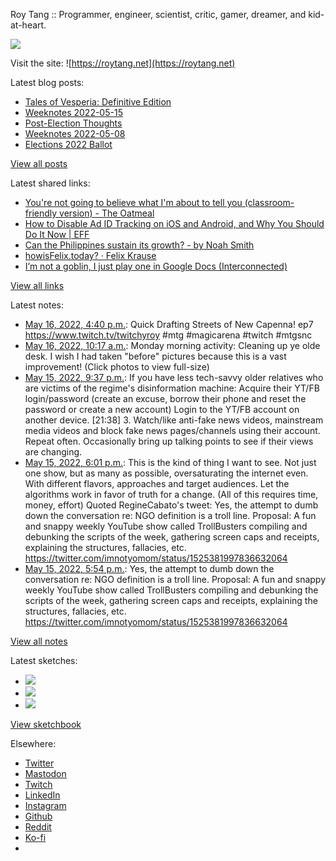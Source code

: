 Roy Tang :: Programmer, engineer, scientist, critic, gamer, dreamer, and kid-at-heart.

![](https://roytang.net/static/img/profile.jpg)

Visit the site: ![https://roytang.net](https://roytang.net)

Latest blog posts:

- [Tales of Vesperia: Definitive Edition](https://roytang.net/2022/05/tales-of-vesperia/)
- [Weeknotes 2022-05-15](https://roytang.net/2022/05/weeknotes-05-15/)
- [Post-Election Thoughts](https://roytang.net/2022/05/post-election-thoughts/)
- [Weeknotes 2022-05-08](https://roytang.net/2022/05/weeknotes-05-08/)
- [Elections 2022 Ballot](https://roytang.net/2022/05/elections-2022-ballot/)

[View all posts](https://roytang.net/blog)

Latest shared links:

- [You&#x27;re not going to believe what I&#x27;m about to tell you (classroom-friendly version) - The Oatmeal](https://roytang.net/2022/05/19e71e05301cf2cbcb3f887cde15ec2d/)
- [How to Disable Ad ID Tracking on iOS and Android, and Why You Should Do It Now | EFF](https://roytang.net/2022/05/adcfd7abefdedac61c95e85eaff13e9f/)
- [Can the Philippines sustain its growth? - by Noah Smith](https://roytang.net/2022/05/078195f7d75927abc117d998f21abe7b/)
- [howisFelix.today? · Felix Krause](https://roytang.net/2022/05/66d647287ff9272f51c685785a475ac1/)
- [I’m not a goblin, I just play one in Google Docs (Interconnected)](https://roytang.net/2022/05/2b9235e82e5ad7275785e3d11b74cc9b/)

[View all links](https://roytang.net/links)

Latest notes:

- [May 16, 2022, 4:40 p.m.](https://roytang.net/2022/05/1526120403529261056/): Quick Drafting Streets of New Capenna! ep7 https://www.twitch.tv/twitchyroy #mtg #magicarena #twitch #mtgsnc
- [May 16, 2022, 10:17 a.m.](https://roytang.net/2022/05/1526023896595435520/): Monday morning activity: Cleaning up ye olde desk. I wish I had taken &quot;before&quot; pictures because this is a vast improvement! (Click photos to view full-size)
- [May 15, 2022, 9:37 p.m.](https://roytang.net/2022/05/1525832723218083840/): If you have less tech-savvy older relatives who are victims of the regime&#x27;s disinformation machine: Acquire their YT/FB login/password (create an excuse, borrow their phone and reset the password or create a new account) Login to the YT/FB account on another device. [21:38] 3. Watch/like anti-fake news videos, mainstream media videos and block fake news pages/channels using their account. Repeat often. Occasionally bring up talking points to see if their views are changing.
- [May 15, 2022, 6:01 p.m.](https://roytang.net/2022/05/1525778275066589184/): This is the kind of thing I want to see. Not just one show, but as many as possible, oversaturating the internet even. With different flavors, approaches and target audiences. Let the algorithms work in favor of truth for a change. (All of this requires time, money, effort) Quoted RegineCabato&#x27;s tweet: Yes, the attempt to dumb down the conversation re: NGO definition is a troll line. Proposal: A fun and snappy weekly YouTube show called TrollBusters compiling and debunking the scripts of the week, gathering screen caps and receipts, explaining the structures, fallacies, etc. https://twitter.com/imnotyomom/status/1525381997836632064
- [May 15, 2022, 5:54 p.m.](https://roytang.net/2022/05/1525776642945081349/): Yes, the attempt to dumb down the conversation re: NGO definition is a troll line. Proposal: A fun and snappy weekly YouTube show called TrollBusters compiling and debunking the scripts of the week, gathering screen caps and receipts, explaining the structures, fallacies, etc. https://twitter.com/imnotyomom/status/1525381997836632064

[View all notes](https://roytang.net/notes)

Latest sketches:


- ![](https://roytang.net/media/cache/eb/6d/eb6d42690e16874c36049dccfd32b06d.jpg)
- ![](https://roytang.net/media/cache/6c/d5/6cd5b41f73d41026b3f65beeac28a6af.jpg)
- ![](https://roytang.net/media/cache/e5/da/e5da975ee2fed5a25dba802aa7d5ad1c.jpg)

[View sketchbook](https://roytang.net/albums/sketchbook)


Elsewhere:

- [Twitter](https://twitter.com/roytang)
- [Mastodon](https://mastodon.technology/@roytang)
- [Twitch](https://twitch.tv/twitchyroy)
- [LinkedIn](https://www.linkedin.com/in/roytang)
- [Instagram](https://instagram.com/roytang0400)
- [Github](https://github.com/roytang)
- [Reddit](https://reddit.com/u/hungryroy)
- [Ko-fi](https://ko-fi.com/roytang)
- [](mailto:hello@roytang.net)